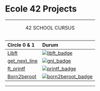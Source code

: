 # **Ecole 42 Projects**

<table width="100%" align="center">
<tr style="display:flex; justify-content:space-around; paddind:0;">
<td colspan="2" style="padding:0; margin:0; text-align:center;">
	<p align="center">42 SCHOOL CURSUS</p>
</td></tr>

<tr style="display:flex; justify-content:space-around; paddind:0;">
<td style="padding:0; margin:0;">

| Circle 0 & 1                      | Durum                                     |
| :-                                | :-                                        |
| [Libft][libft_tree]               | [![libft_badge]][libft_tree]              |
| [get_next_line][gnl_tree]         | [![gnl_badge]][gnl_tree]                  |
| [ft_printf][printf_tree]          | [![printf_badge]][printf_tree]            |
| [Born2beroot][born2beroot_tree]   | [![born2beroot_badge]][born2beroot_tree]  |

</td></tr>

[libft_tree]: https://github.com/MrNorkum/42_School_Cursus/tree/libft
[libft_badge]: https://custom-icon-badges.demolab.com/badge/✔%EF%B8%8E%20125%20/%20100-02b331.svg?&style=for-the-badge&color=018f27
[gnl_tree]: https://github.com/MrNorkum/42_School_Cursus/tree/get_next_line
[gnl_badge]: https://custom-icon-badges.demolab.com/badge/✔%EF%B8%8E%20125%20/%20100-02b331.svg?&style=for-the-badge&color=018f27
[printf_tree]: https://github.com/MrNorkum/42_School_Cursus/tree/ft_printf
[printf_badge]: https://custom-icon-badges.demolab.com/badge/✔%EF%B8%8E%20100%20/%20100-02b331.svg?&style=for-the-badge&color=018f27
[born2beroot_tree]: https://github.com/MrNorkum/42_School_Cursus/tree/born2beroot
[born2beroot_badge]: https://custom-icon-badges.demolab.com/badge/✔%EF%B8%8E%20125%20/%20100-02b331.svg?&style=for-the-badge&color=018f27

</table>

